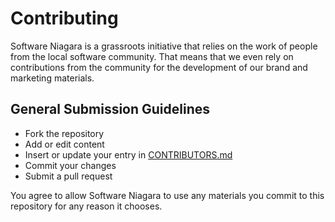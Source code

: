 # Contributing

Software Niagara is a grassroots initiative that relies on the work of people from the local software community. That means that we even rely on contributions from the community for the development of our brand and marketing materials. 

## General Submission Guidelines

* Fork the repository
* Add or edit content
* Insert or update your entry in [CONTRIBUTORS.md](CONTRIBUTORS.md)
* Commit your changes
* Submit a pull request

You agree to allow Software Niagara to use any materials you commit to this repository for any reason it chooses.
